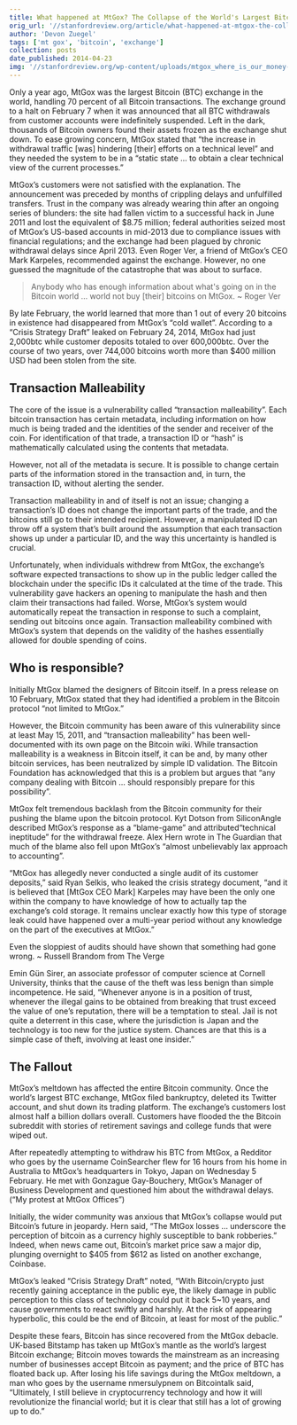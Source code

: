 ```yaml
---
title: What happened at MtGox? The Collapse of the World's Largest Bitcoin Exchange
orig_url: '//stanfordreview.org/article/what-happened-at-mtgox-the-collapse-of-the-worlds-largest-bitcoin-exchange/'
author: 'Devon Zuegel'
tags: ['mt gox', 'bitcoin', 'exchange']
collection: posts
date_published: 2014-04-23
img: '//stanfordreview.org/wp-content/uploads/mtgox_where_is_our_money-1024x682.jpg'
---
```


Only a year ago, MtGox was the largest Bitcoin (BTC) exchange in the world, handling 70 percent of all Bitcoin transactions. The exchange ground to a halt on February 7 when it was announced that all BTC withdrawals from customer accounts were indefinitely suspended. Left in the dark, thousands of Bitcoin owners found their assets frozen as the exchange shut down. To ease growing concern, MtGox stated that “the increase in withdrawal traffic [was] hindering [their] efforts on a technical level” and they needed the system to be in a “static state ... to obtain a clear technical view of the current processes.”

MtGox’s customers were not satisfied with the explanation. The announcement was preceded by months of crippling delays and unfulfilled transfers. Trust in the company was already wearing thin after an ongoing series of blunders: the site had fallen victim to a successful hack in June 2011 and lost the equivalent of $8.75 million; federal authorities seized most of MtGox’s US-based accounts in mid-2013 due to compliance issues with financial regulations; and the exchange had been plagued by chronic withdrawal delays since April 2013. Even Roger Ver, a friend of MtGox’s CEO Mark Karpeles, recommended against the exchange. However, no one guessed the magnitude of the catastrophe that was about to surface.

> Anybody who has enough information about what's going on in the Bitcoin world ... world not buy [their] bitcoins on MtGox.   ~ Roger Ver

By late February, the world learned that more than 1 out of every 20 bitcoins in existence had disappeared from MtGox’s “cold wallet”. According to a “Crisis Strategy Draft” leaked on February 24, 2014, MtGox had just 2,000btc while customer deposits totaled to over 600,000btc. Over the course of two years, over 744,000 bitcoins worth more than $400 million USD had been stolen from the site.

## Transaction Malleability

The core of the issue is a vulnerability called “transaction malleability”. Each bitcoin transaction has certain metadata, including information on how much is being traded and the identities of the sender and receiver of the coin. For identification of that trade, a transaction ID or “hash” is mathematically calculated using the contents that metadata.

However, not all of the metadata is secure. It is possible to change certain parts of the information stored in the transaction and, in turn, the transaction ID, without alerting the sender.

Transaction malleability in and of itself is not an issue; changing a transaction’s ID does not change the important parts of the trade, and the bitcoins still go to their intended recipient. However, a manipulated ID can throw off a system that’s built around the assumption that each transaction shows up under a particular ID, and the way this uncertainty is handled is crucial.

Unfortunately, when individuals withdrew from MtGox, the exchange’s software expected transactions to show up in the public ledger called the blockchain under the specific IDs it calculated at the time of the trade. This vulnerability gave hackers an opening to manipulate the hash and then claim their transactions had failed. Worse, MtGox’s system would automatically repeat the transaction in response to such a complaint, sending out bitcoins once again. Transaction malleability combined with MtGox’s system that depends on the validity of the hashes essentially allowed for double spending of coins.

## Who is responsible?

Initially MtGox blamed the designers of Bitcoin itself. In a press release on 10 February, MtGox stated that they had identified a problem in the Bitcoin protocol “not limited to MtGox.”

However, the Bitcoin community has been aware of this vulnerability since at least May 15, 2011, and “transaction malleability” has been well-documented with its own page on the Bitcoin wiki. While transaction malleability is a weakness in Bitcoin itself, it can be and, by many other bitcoin services, has been neutralized by simple ID validation. The Bitcoin Foundation has acknowledged that this is a problem but argues that “any company dealing with Bitcoin … should responsibly prepare for this possibility”.

MtGox felt tremendous backlash from the Bitcoin community for their pushing the blame upon the bitcoin protocol. Kyt Dotson from SiliconAngle described MtGox’s response as a “blame-game” and attributed“technical ineptitude” for the withdrawal freeze. Alex Hern wrote in The Guardian that much of the blame also fell upon MtGox’s “almost unbelievably lax approach to accounting”.

“MtGox has allegedly never conducted a single audit of its customer deposits,” said Ryan Selkis, who leaked the crisis strategy document, “and it is believed that [MtGox CEO Mark] Karpeles may have been the only one within the company to have knowledge of how to actually tap the exchange’s cold storage. It remains unclear exactly how this type of storage leak could have happened over a multi-year period without any knowledge on the part of the executives at MtGox.”

Even the sloppiest of audits should have shown that something had gone wrong.  ~ Russell Brandom from The Verge

Emin Gün Sirer, an associate professor of computer science at Cornell University, thinks that the cause of the theft was less benign than simple incompetence. He said, “Whenever anyone is in a position of trust, whenever the illegal gains to be obtained from breaking that trust exceed the value of one’s reputation, there will be a temptation to steal. Jail is not quite a deterrent in this case, where the jurisdiction is Japan and the technology is too new for the justice system. Chances are that this is a simple case of theft, involving at least one insider.”

## The Fallout

MtGox’s meltdown has affected the entire Bitcoin community. Once the world’s largest BTC exchange, MtGox filed bankruptcy, deleted its Twitter account, and shut down its trading platform. The exchange’s customers lost almost half a billion dollars overall. Customers have flooded the the Bitcoin subreddit with stories of retirement savings and college funds that were wiped out.

After repeatedly attempting to withdraw his BTC from MtGox, a Redditor who goes by the username CoinSearcher flew for 16 hours from his home in Australia to MtGox’s headquarters in Tokyo, Japan on Wednesday 5 February. He met with Gonzague Gay-Bouchery, MtGox’s Manager of Business Development and questioned him about the withdrawal delays. (“My protest at MtGox Offices”)

Initially, the wider community was anxious that MtGox’s collapse would put Bitcoin’s future in jeopardy. Hern said, “The MtGox losses … underscore the perception of bitcoin as a currency highly susceptible to bank robberies.” Indeed, when news came out, Bitcoin’s market price saw a major dip, plunging overnight to $405 from $612 as listed on another exchange, Coinbase.

MtGox’s leaked “Crisis Strategy Draft” noted, “With Bitcoin/crypto just recently gaining acceptance in the public eye, the likely damage in public perception to this class of technology could put it back 5~10 years, and cause governments to react swiftly and harshly. At the risk of appearing hyperbolic, this could be the end of Bitcoin, at least for most of the public.”

Despite these fears, Bitcoin has since recovered from the MtGox debacle. UK-based Bitstamp has taken up MtGox’s mantle as the world’s largest Bitcoin exchange; Bitcoin moves towards the mainstream as an increasing number of businesses accept Bitcoin as payment; and the price of BTC has floated back up. After losing his life savings during the MtGox meltdown, a man who goes by the username nmersulypnem on Bitcointalk said, “Ultimately, I still believe in cryptocurrency technology and how it will revolutionize the financial world; but it is clear that still has a lot of growing up to do.”
